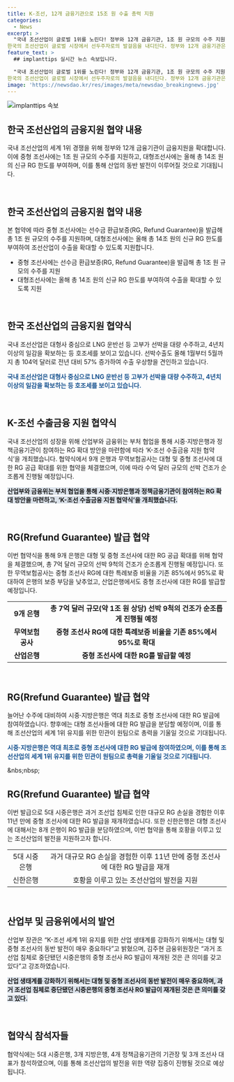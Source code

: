 ```yaml
---
title: K-조선, 12개 금융기관으로 15조 원 수출 총력 지원
categories:
  - News
excerpt: >
  "국내 조선산업이 글로벌 1위를 노린다! 정부와 12개 금융기관, 1조 원 규모의 수주 지원 확대" 
한국의 조선산업이 글로벌 시장에서 선두주자로의 발걸음을 내디딘다. 정부와 12개 금융기관은 조선업체들의 수출을 촉진하기 위해 거액의 금융지원을 확대하고, 선주에게 선수금을 보장하는 선수금 환급보증(RG)을 발급한다. 이러한 조치는 조선산업의 호황을 지탱하고, 글로벌 경쟁에서 우위를 차지하기 위한 마중물로 작용할 전망이다. (150자)
feature_text: >
  ## implanttips 실시간 뉴스 속보입니다.

  "국내 조선산업이 글로벌 1위를 노린다! 정부와 12개 금융기관, 1조 원 규모의 수주 지원 확대" 
한국의 조선산업이 글로벌 시장에서 선두주자로의 발걸음을 내디딘다. 정부와 12개 금융기관은 조선업체들의 수출을 촉진하기 위해 거액의 금융지원을 확대하고, 선주에게 선수금을 보장하는 선수금 환급보증(RG)을 발급한다. 이러한 조치는 조선산업의 호황을 지탱하고, 글로벌 경쟁에서 우위를 차지하기 위한 마중물로 작용할 전망이다. (150자)
image: 'https://newsdao.kr/res/images/meta/newsdao_breakingnews.jpg'
---
```


<p><img src="https://newsdao.kr/res/images/meta/newsdao_breakingnews.jpg" alt="implanttips 속보" /></p>

<h2 data-ke-size="size26">한국 조선산업의 금융지원 협약 내용</h2>

<p>국내 조선산업의 세계 1위 경쟁을 위해 정부와 12개 금융기관이 금융지원을 확대합니다. 이에 중형 조선사에는 1조 원 규모의 수주를 지원하고, 대형조선사에는 올해 총 14조 원의 신규 RG 한도를 부여하며, 이를 통해 산업의 동반 발전이 이루어질 것으로 기대됩니다.</p>

<p data-ke-size="size16">&nbsp;</p>

<h2 data-ke-size="size24">한국 조선산업의 금융지원 협약 내용</h2>

<p>본 협약에 따라 중형 조선사에는 선수금 환급보증(RG, Refund Guarantee)을 발급해 총 1조 원 규모의 수주를 지원하며, 대형조선사에는 올해 총 14조 원의 신규 RG 한도를 부여하여 조선산업이 수출을 확대할 수 있도록 지원합니다.</p>

<ul>
  <li>중형 조선사에는 선수금 환급보증(RG, Refund Guarantee)을 발급해 총 1조 원 규모의 수주를 지원</li>
  <li>대형조선사에는 올해 총 14조 원의 신규 RG 한도를 부여하여 수출을 확대할 수 있도록 지원</li>
</ul>

<p data-ke-size="size16">&nbsp;</p>

<h2 data-ke-size="size24">한국 조선산업의 금융지원 협약식</h2>

<p>국내 조선산업은 대형사 중심으로 LNG 운반선 등 고부가 선박을 대량 수주하고, 4년치 이상의 일감을 확보하는 등 호조세를 보이고 있습니다. 선박수출도 올해 1월부터 5월까지 총 104억 달러로 전년 대비 57% 증가하여 수출 우상향을 견인하고 있습니다.</p>

<p><b><span style="color: #1a5490;">국내 조선산업은 대형사 중심으로 LNG 운반선 등 고부가 선박을 대량 수주하고, 4년치 이상의 일감을 확보하는 등 호조세를 보이고 있습니다.</span></b></p>

<p data-ke-size="size16">&nbsp;</p>

<h2 data-ke-size="size24">K-조선 수출금융 지원 협약식</h2>

<p>국내 조선산업의 성장을 위해 산업부와 금융위는 부처 협업을 통해 시중·지방은행과 정책금융기관이 참여하는 RG 확대 방안을 마련함에 따라 ‘K-조선 수출금융 지원 협약식’을 개최했습니다. 협약식에서 9개 은행과 무역보험공사는 대형 및 중형 조선사에 대한 RG 공급 확대를 위한 협약을 체결했으며, 이에 따라 수억 달러 규모의 선박 건조가 순조롭게 진행될 예정입니다.</p>

<p><b><span style="background-color: #21538527;">산업부와 금융위는 부처 협업을 통해 시중·지방은행과 정책금융기관이 참여하는 RG 확대 방안을 마련하고, ‘K-조선 수출금융 지원 협약식’을 개최했습니다.</span></b></p>

<p data-ke-size="size16">&nbsp;</p>

<h2 data-ke-size="size24">RG(Rrefund Guarantee) 발급 협약</h2>

<p>이번 협약식을 통해 9개 은행은 대형 및 중형 조선사에 대한 RG 공급 확대를 위해 협약을 체결했으며, 총 7억 달러 규모의 선박 9척의 건조가 순조롭게 진행될 예정입니다. 또한 무역보험공사는 중형 조선사 RG에 대한 특례보증 비율을 기존 85%에서 95%로 확대하여 은행의 보증 부담을 낮추었고, 산업은행에서도 중형 조선사에 대한 RG를 발급할 예정입니다.</p>

<table>
  <tr>
    <td style="text-align: center; height: 17px;"><b>9개 은행</b></td>
    <td style="text-align: center; height: 17px;"><b>총 7억 달러 규모(약 1조 원 상당) 선박 9척의 건조가 순조롭게 진행될 예정</b></td>
  </tr>
  <tr>
    <td style="text-align: center; "><b>무역보험공사</b></td>
    <td style="text-align: center; "><b>중형 조선사 RG에 대한 특례보증 비율을 기존 85%에서 95%로 확대</b></td>
  </tr>
  <tr>
    <td style="text-align: center; "><b>산업은행</b></td>
    <td style="text-align: center; "><b>중형 조선사에 대한 RG를 발급할 예정</b></td>
  </tr>
</table>

<p data-ke-size="size16">&nbsp;</p>

<h2 data-ke-size="size24">RG(Rrefund Guarantee) 발급 협약</h2>

<p>늘어난 수주에 대비하여 시중·지방은행은 역대 최초로 중형 조선사에 대한 RG 발급에 참여하였습니다. 향후에는 대형 조선사들에 대한 RG 발급을 분담할 예정이며, 이를 통해 조선산업의 세계 1위 유지를 위한 민관이 원팀으로 총력을 기울일 것으로 기대됩니다.</p>

<p><b><span style="color: #1a5490;">시중·지방은행은 역대 최초로 중형 조선사에 대한 RG 발급에 참여하였으며, 이를 통해 조선산업의 세계 1위 유지를 위한 민관이 원팀으로 총력을 기울일 것으로 기대됩니다.</span></b></p>

<p data-ke-size="size16">&nbs;nbsp;</p>

<h2 data-ke-size="size24">RG(Rrefund Guarantee) 발급 협약</h2>

<p>이번 발급으로 5대 시중은행은 과거 조선업 침체로 인한 대규모 RG 손실을 경험한 이후 11년 만에 중형 조선사에 대한 RG 발급을 재개하였습니다. 또한 신한은행은 대형 조선사에 대해서는 8개 은행이 RG 발급을 분담하였으며, 이번 협약을 통해 호황을 이루고 있는 조선산업의 발전을 지원하고자 합니다.</p>

<table>
  <tr>
    <td style="text-align: center; height: 17px;">5대 시중은행</td>
    <td style="text-align: center; height: 17px;">과거 대규모 RG 손실을 경험한 이후 11년 만에 중형 조선사에 대한 RG 발급을 재개</td>
  </tr>
  <tr>
    <td style="text-align: center; ">신한은행</td>
    <td style="text-align: center; ">호황을 이루고 있는 조선산업의 발전을 지원</td>
  </tr>
</table>

<p data-ke-size="size16">&nbsp;</p>

<h2 data-ke-size="size24">산업부 및 금융위에서의 발언</h2>

<p>산업부 장관은 “K-조선 세계 1위 유지를 위한 산업 생태계를 강화하기 위해서는 대형 및 중형 조선사의 동반 발전이 매우 중요하다”고 밝혔으며, 김주현 금융위원장은 “과거 조선업 침체로 중단됐던 시중은행의 중형 조선사 RG 발급이 재개된 것은 큰 의미를 갖고 있다”고 강조하였습니다.</p>

<p><b><span style="background-color: #21538527;">산업 생태계를 강화하기 위해서는 대형 및 중형 조선사의 동반 발전이 매우 중요하며, 과거 조선업 침체로 중단됐던 시중은행의 중형 조선사 RG 발급이 재개된 것은 큰 의미를 갖고 있다.</span></b></p>

<p data-ke-size="size16">&nbsp;</p>

<h2 data-ke-size="size24">협약식 참석자들</h2>

<p>협약식에는 5대 시중은행, 3개 지방은행, 4개 정책금융기관의 기관장 및 3개 조선사 대표가 참석하였으며, 이를 통해 조선산업의 발전을 위한 역량 집중이 진행될 것으로 예상됩니다.</p>

<p data-ke-size="size16">&nbsp;</p>

